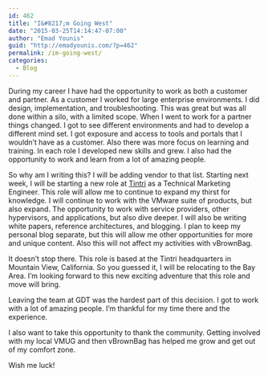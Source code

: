 ```yaml
---
id: 462
title: "I&#8217;m Going West"
date: "2015-03-25T14:14:47-07:00"
author: "Emad Younis"
guid: "http://emadyounis.com/?p=462"
permalink: /im-going-west/
categories:
  - Blog
---
```


During my career I have had the opportunity to work as both a customer and partner. As a customer I worked for large enterprise environments. I did design, implementation, and troubleshooting. This was great but was all done within a silo, with a limited scope. When I went to work for a partner things changed. I got to see different environments and had to develop a different mind set. I got exposure and access to tools and portals that I wouldn’t have as a customer. Also there was more focus on learning and training. In each role I developed new skills and grew. I also had the opportunity to work and learn from a lot of amazing people.

So why am I writing this? I will be adding vendor to that list. Starting next week, I will be starting a new role at [Tintri](http://www.tintri.com/) as a Technical Marketing Engineer. This role will allow me to continue to expand my thirst for knowledge. I will continue to work with the VMware suite of products, but also expand. The opportunity to work with service providers, other hypervisors, and applications, but also dive deeper. I will also be writing white papers, reference architectures, and blogging. I plan to keep my personal blog separate, but this will allow me other opportunities for more and unique content. Also this will not affect my activities with vBrownBag.

It doesn’t stop there. This role is based at the Tintri headquarters in Mountain View, California. So you guessed it, I will be relocating to the Bay Area. I’m looking forward to this new exciting adventure that this role and move will bring.

Leaving the team at GDT was the hardest part of this decision. I got to work with a lot of amazing people. I’m thankful for my time there and the experience.

I also want to take this opportunity to thank the community. Getting involved with my local VMUG and then vBrownBag has helped me grow and get out of my comfort zone.

Wish me luck!
